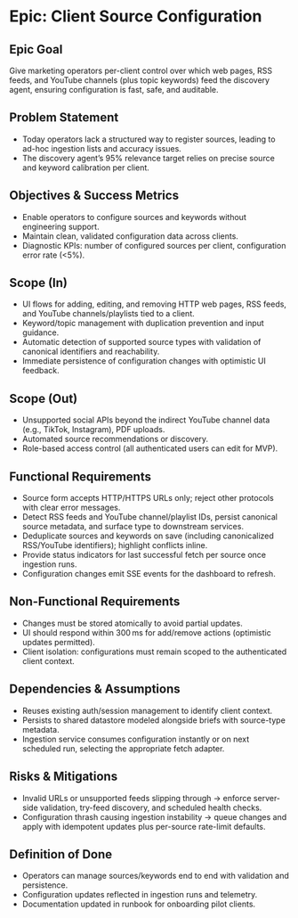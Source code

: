 # Epic: Client Source Configuration

## Epic Goal
Give marketing operators per-client control over which web pages, RSS feeds, and YouTube channels (plus topic keywords) feed the discovery agent, ensuring configuration is fast, safe, and auditable.

## Problem Statement
- Today operators lack a structured way to register sources, leading to ad-hoc ingestion lists and accuracy issues.
- The discovery agent’s 95% relevance target relies on precise source and keyword calibration per client.

## Objectives & Success Metrics
- Enable operators to configure sources and keywords without engineering support.
- Maintain clean, validated configuration data across clients.
- Diagnostic KPIs: number of configured sources per client, configuration error rate (<5%).

## Scope (In)
- UI flows for adding, editing, and removing HTTP web pages, RSS feeds, and YouTube channels/playlists tied to a client.
- Keyword/topic management with duplication prevention and input guidance.
- Automatic detection of supported source types with validation of canonical identifiers and reachability.
- Immediate persistence of configuration changes with optimistic UI feedback.

## Scope (Out)
- Unsupported social APIs beyond the indirect YouTube channel data (e.g., TikTok, Instagram), PDF uploads.
- Automated source recommendations or discovery.
- Role-based access control (all authenticated users can edit for MVP).

## Functional Requirements
- Source form accepts HTTP/HTTPS URLs only; reject other protocols with clear error messages.
- Detect RSS feeds and YouTube channel/playlist IDs, persist canonical source metadata, and surface type to downstream services.
- Deduplicate sources and keywords on save (including canonicalized RSS/YouTube identifiers); highlight conflicts inline.
- Provide status indicators for last successful fetch per source once ingestion runs.
- Configuration changes emit SSE events for the dashboard to refresh.

## Non-Functional Requirements
- Changes must be stored atomically to avoid partial updates.
- UI should respond within 300 ms for add/remove actions (optimistic updates permitted).
- Client isolation: configurations must remain scoped to the authenticated client context.

## Dependencies & Assumptions
- Reuses existing auth/session management to identify client context.
- Persists to shared datastore modeled alongside briefs with source-type metadata.
- Ingestion service consumes configuration instantly or on next scheduled run, selecting the appropriate fetch adapter.

## Risks & Mitigations
- Invalid URLs or unsupported feeds slipping through → enforce server-side validation, try-feed discovery, and scheduled health checks.
- Configuration thrash causing ingestion instability → queue changes and apply with idempotent updates plus per-source rate-limit defaults.

## Definition of Done
- Operators can manage sources/keywords end to end with validation and persistence.
- Configuration updates reflected in ingestion runs and telemetry.
- Documentation updated in runbook for onboarding pilot clients.
